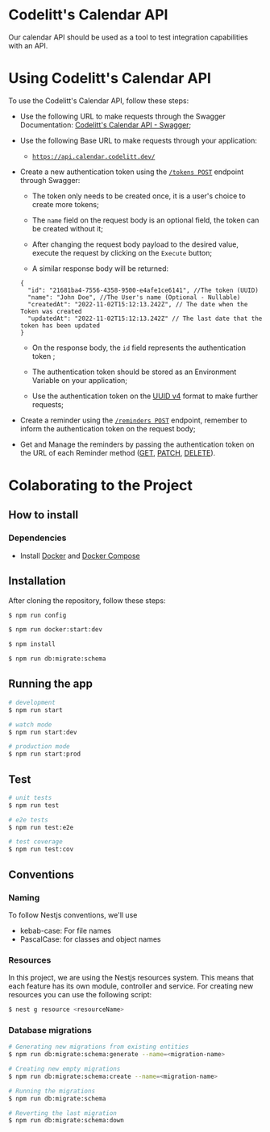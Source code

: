 # Codelitt's Calendar API

Our calendar API should be used as a tool to test integration capabilities with an API.

# Using Codelitt's Calendar API

To use the Codelitt's Calendar API, follow these steps:

- Use the following URL to make requests through the Swagger Documentation: [Codelitt's Calendar API - Swagger](https://api.calendar.codelitt.dev/docs);

- Use the following Base URL to make requests through your application:

  - [`https://api.calendar.codelitt.dev/`](https://api.calendar.codelitt.dev/)

- Create a new authentication token using the [`/tokens POST`](https://api.calendar.codelitt.dev/docs#/Tokens/create) endpoint through Swagger:

  - The token only needs to be created once, it is a user's choice to create more tokens;

  - The `name` field on the request body is an optional field, the token can be created without it;

  - After changing the request body payload to the desired value, execute the request by clicking on the `Execute` button;

  - A similar response body will be returned:

  ```jsonc
  {
    "id": "21681ba4-7556-4358-9500-e4afe1ce6141", //The token (UUID)
    "name": "John Doe", //The User's name (Optional - Nullable)
    "createdAt": "2022-11-02T15:12:13.242Z", // The date when the Token was created
    "updatedAt": "2022-11-02T15:12:13.242Z" // The last date that the token has been updated
  }
  ```

  - On the response body, the `id` field represents the authentication token ;

  - The authentication token should be stored as an Environment Variable on your application;

  - Use the authentication token on the [UUID v4](https://www.uuidgenerator.net/version4) format to make further requests;

- Create a reminder using the [`/reminders POST`](https://api.calendar.codelitt.dev/docs#/Reminders/create) endpoint, remember to inform the authentication token on the request body;

- Get and Manage the reminders by passing the authentication token on the URL of each Reminder method ([GET](https://api.calendar.codelitt.dev/docs#/Reminders/findRemindersNotificationsByMonth), [PATCH](https://api.calendar.codelitt.dev/docs#/Reminders/update), [DELETE](https://api.calendar.codelitt.dev/docs#/Reminders/remove)).

# Colaborating to the Project

## How to install

### Dependencies

- Install [Docker](https://www.docker.com/) and [Docker Compose](https://docs.docker.com/compose/)

## Installation

After cloning the repository, follow these steps:

```bash
$ npm run config

$ npm run docker:start:dev

$ npm install

$ npm run db:migrate:schema
```

## Running the app

```bash
# development
$ npm run start

# watch mode
$ npm run start:dev

# production mode
$ npm run start:prod
```

## Test

```bash
# unit tests
$ npm run test

# e2e tests
$ npm run test:e2e

# test coverage
$ npm run test:cov
```

## Conventions

### Naming

To follow Nestjs conventions, we'll use

- kebab-case: For file names
- PascalCase: for classes and object names

### Resources

In this project, we are using the Nestjs resources system. This means that each feature has its own module, controller and service.
For creating new resources you can use the following script:

```bash
$ nest g resource <resourceName>
```

### Database migrations

```bash
# Generating new migrations from existing entities
$ npm run db:migrate:schema:generate --name=<migration-name>

# Creating new empty migrations
$ npm run db:migrate:schema:create --name=<migration-name>

# Running the migrations
$ npm run db:migrate:schema

# Reverting the last migration
$ npm run db:migrate:schema:down
```
